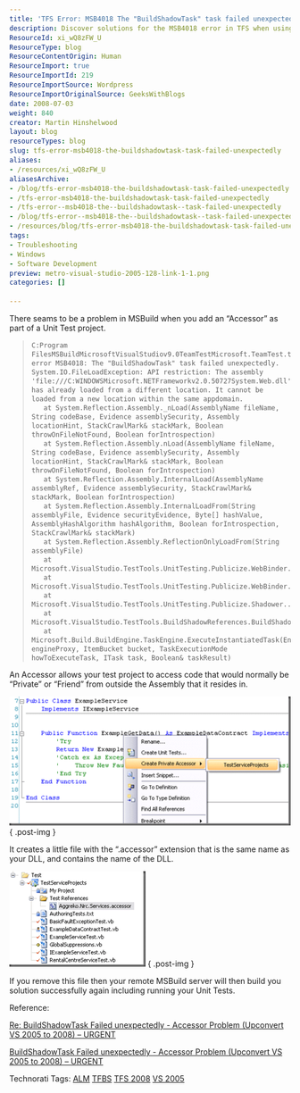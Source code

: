 ```yaml
---
title: 'TFS Error: MSB4018 The "BuildShadowTask" task failed unexpectedly'
description: Discover solutions for the MSB4018 error in TFS when using Accessors in Unit Tests. Learn how to resolve build issues and enhance your development process.
ResourceId: xi_wQ8zFW_U
ResourceType: blog
ResourceContentOrigin: Human
ResourceImport: true
ResourceImportId: 219
ResourceImportSource: Wordpress
ResourceImportOriginalSource: GeeksWithBlogs
date: 2008-07-03
weight: 840
creator: Martin Hinshelwood
layout: blog
resourceTypes: blog
slug: tfs-error-msb4018-the-buildshadowtask-task-failed-unexpectedly
aliases:
- /resources/xi_wQ8zFW_U
aliasesArchive:
- /blog/tfs-error-msb4018-the-buildshadowtask-task-failed-unexpectedly
- /tfs-error-msb4018-the-buildshadowtask-task-failed-unexpectedly
- /tfs-error--msb4018-the--buildshadowtask--task-failed-unexpectedly
- /blog/tfs-error--msb4018-the--buildshadowtask--task-failed-unexpectedly
- /resources/blog/tfs-error-msb4018-the-buildshadowtask-task-failed-unexpectedly
tags:
- Troubleshooting
- Windows
- Software Development
preview: metro-visual-studio-2005-128-link-1-1.png
categories: []

---
```

There seams to be a problem in MSBuild when you add an “Accessor” as part of a Unit Test project.

> ```
> C:Program FilesMSBuildMicrosoftVisualStudiov9.0TeamTestMicrosoft.TeamTest.targets(14,5): error MSB4018: The "BuildShadowTask" task failed unexpectedly.
> System.IO.FileLoadException: API restriction: The assembly 'file:///C:WINDOWSMicrosoft.NETFrameworkv2.0.50727System.Web.dll' has already loaded from a different location. It cannot be loaded from a new location within the same appdomain.
>    at System.Reflection.Assembly._nLoad(AssemblyName fileName, String codeBase, Evidence assemblySecurity, Assembly locationHint, StackCrawlMark& stackMark, Boolean throwOnFileNotFound, Boolean forIntrospection)
>    at System.Reflection.Assembly.nLoad(AssemblyName fileName, String codeBase, Evidence assemblySecurity, Assembly locationHint, StackCrawlMark& stackMark, Boolean throwOnFileNotFound, Boolean forIntrospection)
>    at System.Reflection.Assembly.InternalLoad(AssemblyName assemblyRef, Evidence assemblySecurity, StackCrawlMark& stackMark, Boolean forIntrospection)
>    at System.Reflection.Assembly.InternalLoadFrom(String assemblyFile, Evidence securityEvidence, Byte[] hashValue, AssemblyHashAlgorithm hashAlgorithm, Boolean forIntrospection, StackCrawlMark& stackMark)
>    at System.Reflection.Assembly.ReflectionOnlyLoadFrom(String assemblyFile)
>    at Microsoft.VisualStudio.TestTools.UnitTesting.Publicize.WebBinder.LoadData()
>    at Microsoft.VisualStudio.TestTools.UnitTesting.Publicize.WebBinder.Init()
>    at Microsoft.VisualStudio.TestTools.UnitTesting.Publicize.Shadower..ctor()
>    at Microsoft.VisualStudio.TestTools.BuildShadowReferences.BuildShadowTask.Execute()
>    at Microsoft.Build.BuildEngine.TaskEngine.ExecuteInstantiatedTask(EngineProxy engineProxy, ItemBucket bucket, TaskExecutionMode howToExecuteTask, ITask task, Boolean& taskResult)
> ```

An Accessor allows your test project to access code that would normally be “Private” or “Friend” from outside the Assembly that it resides in.

[![image](images/TFSErrorMSB4018TheBuildShadowTasktaskfai_EDA9-image_thumb-3-3.png)](http://blog.hinshelwood.com/files/2011/05/GWB-WindowsLiveWriter-TFSErrorMSB4018TheBuildShadowTasktaskfai_EDA9-image_2.png)
{ .post-img }

It creates a little file with the “.accessor” extension that is the same name as your DLL, and contains the name of the DLL.

[![image](images/TFSErrorMSB4018TheBuildShadowTasktaskfai_EDA9-image_thumb_1-2-2.png)](http://blog.hinshelwood.com/files/2011/05/GWB-WindowsLiveWriter-TFSErrorMSB4018TheBuildShadowTasktaskfai_EDA9-image_4.png)
{ .post-img }

If you remove this file then your remote MSBuild server will then build you solution successfully again including running your Unit Tests.

Reference:

[Re: BuildShadowTask Failed unexpectedly - Accessor Problem (Upconvert VS 2005 to 2008) – URGENT](http://forums.microsoft.com/msdn/ShowPost.aspx?PageIndex=1&SiteID=1&PageID=1&PostID=3419493)

[BuildShadowTask Failed unexpectedly - Accessor Problem (Upconvert VS 2005 to 2008) – URGENT](http://forums.microsoft.com/msdn/ShowPost.aspx?PostID=2941701&SiteID=1)

Technorati Tags: [ALM](http://technorati.com/tags/ALM) [TFBS](http://technorati.com/tags/TFBS) [TFS 2008](http://technorati.com/tags/TFS+2008) [VS 2005](http://technorati.com/tags/VS+2005)
